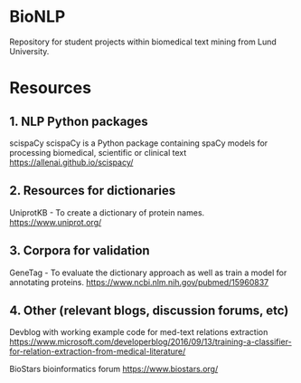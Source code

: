 BioNLP
=======
Repository for student projects within biomedical text mining from Lund University.


# Resources
## 1. NLP Python packages
scispaCy
scispaCy is a Python package containing spaCy models for processing biomedical, scientific or clinical text
https://allenai.github.io/scispacy/


## 2. Resources for dictionaries
UniprotKB - To create a dictionary of protein names.
https://www.uniprot.org/


## 3. Corpora for validation
GeneTag - To evaluate the dictionary approach as well as train a model for annotating proteins.
https://www.ncbi.nlm.nih.gov/pubmed/15960837


## 4. Other (relevant blogs, discussion forums, etc)
Devblog with working example code for med-text relations extraction
https://www.microsoft.com/developerblog/2016/09/13/training-a-classifier-for-relation-extraction-from-medical-literature/

BioStars bioinformatics forum
https://www.biostars.org/
